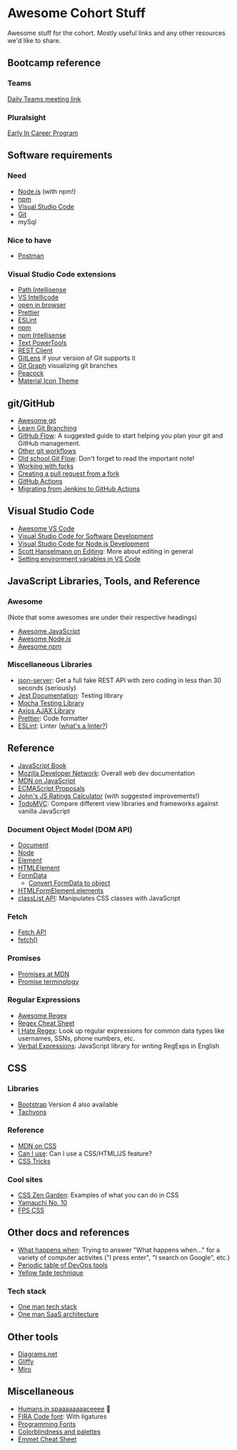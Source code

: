# Awesome Cohort Stuff

Awesome stuff for the cohort. Mostly useful links and any other resources we'd like to share.

## Bootcamp reference

### Teams

[Daily Teams meeting link](https://teams.microsoft.com/l/meetup-join/19%3aQcMVbA-teIGFYOJAeZkKjC8jTFt9i1Jyp-ShNzzBJ3Q1%40thread.tacv2/1642618608375?context=%7b%22Tid%22%3a%222242945a-4ab9-4132-840e-cce1c66e31bb%22%2c%22Oid%22%3a%229c6f5a68-35a0-4b48-a280-f96c5dd0e6f9%22%7d)

### Pluralsight

[Early In Career Program](https://app.pluralsight.com/channels/details/48bc9f7a-cd8a-467e-9b25-98ce729afd17)

## Software requirements

### Need
- [Node.js](https://nodejs.org/en/) (with npm!)
- [npm](https://www.npmjs.com/)
- [Visual Studio Code](https://code.visualstudio.com/)
- [Git](https://git-scm.com/) 
- mySql

### Nice to have
- [Postman](https://www.postman.com/)

### Visual Studio Code extensions

- [Path Intellisense](https://marketplace.visualstudio.com/items?itemName=christian-kohler.path-intellisense)
- [VS Intellicode](https://marketplace.visualstudio.com/items?itemName=VisualStudioExptTeam.vscodeintellicode)
- [open in browser](https://marketplace.visualstudio.com/items?itemName=techer.open-in-browser)
- [Prettier](https://marketplace.visualstudio.com/items?itemName=esbenp.prettier-vscode)
- [ESLint](https://marketplace.visualstudio.com/items?itemName=dbaeumer.vscode-eslint)
- [npm](https://marketplace.visualstudio.com/items?itemName=eg2.vscode-npm-script)
- [npm Intellisense](https://marketplace.visualstudio.com/items?itemName=christian-kohler.npm-intellisense)
- [Text PowerTools](https://marketplace.visualstudio.com/items?itemName=qcz.text-power-tools)
- [REST Client](https://marketplace.visualstudio.com/items?itemName=humao.rest-client)
- [GitLens](https://marketplace.visualstudio.com/items?itemName=eamodio.gitlens) if your version of Git supports it
- [Git Graph](https://marketplace.visualstudio.com/items?itemName=mhutchie.git-graph) visualizing git branches
- [Peacock](https://marketplace.visualstudio.com/items?itemName=johnpapa.vscode-peacock)
- [Material Icon Theme](https://marketplace.visualstudio.com/items?itemName=PKief.material-icon-theme)


## git/GitHub
- [Awesome git](https://github.com/dictcp/awesome-git)
- [Learn Git Branching](https://learngitbranching.js.org/?locale=en_US)
- [GitHub Flow](https://guides.github.com/introduction/flow/): A suggested guide to start helping you plan your git and GitHub management. 
- [Other git workflows](https://buddy.works/blog/5-types-of-git-workflows)
- [Old school Git Flow](https://nvie.com/posts/a-successful-git-branching-model/): Don't forget to read the important note!
- [Working with forks](https://docs.github.com/en/github/collaborating-with-pull-requests/working-with-forks)
- [Creating a pull request from a fork](https://docs.github.com/en/github/collaborating-with-pull-requests/proposing-changes-to-your-work-with-pull-requests/creating-a-pull-request-from-a-fork)
- [GitHub Actions](https://docs.github.com/en/actions)
- [Migrating from Jenkins to GitHub Actions](https://docs.github.com/en/actions/migrating-to-github-actions/migrating-from-jenkins-to-github-actions)

## Visual Studio Code
- [Awesome VS Code](https://github.com/viatsko/awesome-vscode)
- [Visual Studio Code for Software Development](https://app.pluralsight.com/guides/visual-studio-code-for-software-development)
- [Visual Studio Code for Node.js Development](https://app.pluralsight.com/guides/visual-studio-code-for-node.js-development)
- [Scott Hanselmann on Editing](https://www.youtube.com/watch?v=gSMyLMZYjz8): More about editing in general
- [Setting environment variables in VS Code](https://stackoverflow.com/questions/43983718/set-global-path-environment-variable-in-vs-code)

## JavaScript Libraries, Tools, and Reference

### Awesome

(Note that some awesomes are under their respective headings)
- [Awesome JavaScript](https://github.com/sorrycc/awesome-javascript)
- [Awesome Node.js](https://github.com/sindresorhus/awesome-nodejs)
- [Awesome npm](https://github.com/sindresorhus/awesome-npm)

### Miscellaneous Libraries

- [json-server](https://github.com/typicode/json-server): Get a full fake REST API with zero coding in less than 30 seconds (seriously)
- [Jest Documentation](https://jestjs.io/docs/getting-started): Testing library
- [Mocha Testing Library](https://mochajs.org/)
- [Axios AJAX Library](https://axios-http.com/docs/api_intro)
- [Prettier](https://prettier.io/): Code formatter
- [ESLint](https://eslint.org/): Linter ([what's a linter?](https://sourcelevel.io/blog/what-is-a-linter-and-why-your-team-should-use-it))

## Reference

- [JavaScript Book](javascriptbook.com/code/)
- [Mozilla Developer Network](https://developer.mozilla.org/): Overall web dev documentation
- [MDN on JavaScript](https://developer.mozilla.org/en-US/docs/Web/JavaScript)
- [ECMAScript Proposals](https://github.com/tc39/proposals)
- [John's JS Ratings Calculator](https://github.com/johnpaxton-tjx/JS-RatingsCalculator) (with suggested improvements!)
- [TodoMVC](https://todomvc.com/): Compare different view libraries and frameworks against vanilla JavaScript

### Document Object Model (DOM API)
- [Document](https://developer.mozilla.org/en-US/docs/Web/API/Document)
- [Node](https://developer.mozilla.org/en-US/docs/Web/API/Node)
- [Element](https://developer.mozilla.org/en-US/docs/Web/API/Element)
- [HTMLElement](https://developer.mozilla.org/en-US/docs/Web/API/HTMLElement)
- [FormData](https://developer.mozilla.org/en-US/docs/Web/API/FormData/FormData)
  - [Convert FormData to object](https://stackoverflow.com/questions/41431322/how-to-convert-formdata-html5-object-to-json)
- [HTMLFormElement.elements](https://developer.mozilla.org/en-US/docs/Web/API/HTMLFormElement/elements)
- [classList API](https://developer.mozilla.org/en-US/docs/Web/API/Element/classList): Manipulates CSS classes with JavaScript

### Fetch
- [Fetch API](https://developer.mozilla.org/en-US/docs/Web/API/Fetch_API)
- [fetch()](https://developer.mozilla.org/en-US/docs/Web/API/fetch)

### Promises
- [Promises at MDN](https://developer.mozilla.org/en-US/docs/Web/JavaScript/Reference/Global_Objects/Promise)
- [Promise terminology](https://stackoverflow.com/a/56850392)

### Regular Expressions
- [Awesome Regex](https://github.com/aloisdg/awesome-regex)
- [Regex Cheat Sheet](https://remram44.github.io/regex-cheatsheet/regex.html)
- [I Hate Regex](https://ihateregex.io/): Look up regular expressions for common data types like usernames, SSNs, phone numbers, etc. 
- [Verbal Expressions](https://github.com/VerbalExpressions/JSVerbalExpressions): JavaScript library for writing RegExps in English

## CSS

### Libraries
- [Bootstrap](https://getbootstrap.com/docs) Version 4 also available
- [Tachyons](https://tachyons.io/)

### Reference
- [MDN on CSS](https://developer.mozilla.org/en-US/docs/Web/CSS)
- [Can I use](https://caniuse.com/): Can I use a CSS/HTML/JS feature? 
- [CSS Tricks](https://css-tricks.com/)

### Cool sites
- [CSS Zen Garden](http://www.csszengarden.com/221/): Examples of what you can do in CSS
- [Yamauchi No. 10](https://y-n10.com/)
- [FPS CSS](https://keithclark.co.uk/labs/css-fps/)

## Other docs and references

- [What happens when](https://github.com/alex/what-happens-when): Trying to answer "What happens when..." for a variety of computer activites ("I press enter", "I search on Google", etc.)
- [Periodic table of DevOps tools](https://digital.ai/periodic-table-of-devops-tools)
- [Yellow fade technique](https://kamranahmed.info/blog/2016/01/30/yellow-fade-technique-in-css/)

### Tech stack

- [One man tech stack](https://panelbear.com/blog/tech-stack/)
- [One man SaaS architecture](https://anthonynsimon.com/blog/one-man-saas-architecture/)

## Other tools

- [Diagrams.net](https://www.diagrams.net/)
- [Gliffy](https://www.gliffy.com/)
- [Miro](https://miro.com/)

## Miscellaneous

- [Humans in spaaaaaaaaceeee](http://open-notify.org/Open-Notify-API/People-In-Space/) :rocket:
- [FIRA Code font](https://github.com/tonsky/FiraCode): With ligatures
- [Programming Fonts](https://www.programmingfonts.org/)
- [Colorblindness and palettes](https://davidmathlogic.com/colorblind)
- [Emmet Cheat Sheet](https://docs.emmet.io/cheat-sheet/)
